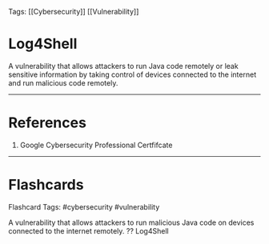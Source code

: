 Tags: [[Cybersecurity]] [[Vulnerability]]

# Log4Shell

A vulnerability that allows attackers to run Java code remotely or leak sensitive information by taking control of devices connected to the internet and run malicious code remotely.

---

# References

1. Google Cybersecurity Professional Certfifcate

---

# Flashcards

Flashcard Tags: #cybersecurity #vulnerability

A vulnerability that allows attackers to run malicious Java code on devices connected to the internet remotely.
??
Log4Shell

<!--SR:!2024-06-17,37,290!2024-06-27,47,290-->

